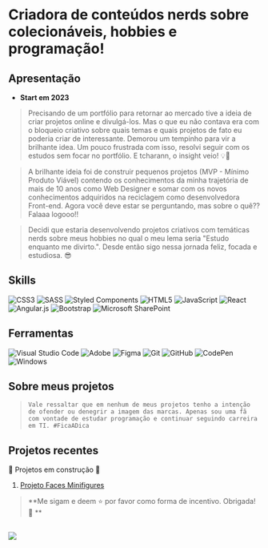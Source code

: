 <h1>
  <p>Criadora de conteúdos nerds sobre colecionáveis, hobbies e programação!</p>
  <!-- <a href="https://"><img src="https://../img/.svg" alt="Imagem de capa do perfil GitHub @hyngridg"></a> -->
</h1>

## Apresentação
- **Start em 2023**
> Precisando de um portfólio para retornar ao mercado tive a ideia de criar projetos online e divulgá-los. Mas o que eu não contava era com o bloqueio criativo sobre quais temas e quais projetos de fato eu poderia criar de interessante. Demorou um tempinho para vir a brilhante idea. Um pouco frustrada com isso, resolvi seguir com os estudos sem focar no portfólio. E tcharann, o insight veio! 💡🙌

> A brilhante ideia foi de construir pequenos projetos (MVP - Mínimo Produto Viável) contendo os conhecimentos da minha trajetória de mais de 10 anos como Web Designer e somar com os novos conhecimentos adquiridos na reciclagem como desenvolvedora Front-end. Agora você deve estar se perguntando, mas sobre o quê?? Falaaa logooo!!

> Decidi que estaria desenvolvendo projetos criativos com temáticas nerds sobre meus hobbies no qual o meu lema seria "Estudo enquanto me divirto.". Desde então sigo nessa jornada feliz, focada e estudiosa. 😎

## Skills
![CSS3](https://img.shields.io/badge/css3-%231572B6.svg?logo=css3&logoColor=white)
![SASS](https://img.shields.io/badge/SASS-hotpink.svg?logo=SASS&logoColor=white)
![Styled Components](https://img.shields.io/badge/styled--components-DB7093?logo=styled-components&logoColor=white)
![HTML5](https://img.shields.io/badge/html5-%23E34F26.svg?logo=html5&logoColor=white)
![JavaScript](https://img.shields.io/badge/javascript-%23323330.svg?logo=javascript&logoColor=%23F7DF1E)
![React](https://img.shields.io/badge/react-%2320232a.svg?logo=react&logoColor=%2361DAFB)
![Angular.js](https://img.shields.io/badge/angular.js-%23E23237.svg?logo=angularjs&logoColor=white)
![Bootstrap](https://img.shields.io/badge/bootstrap-%23563D7C.svg?logo=bootstrap&logoColor=white)
![Microsoft SharePoint ](https://img.shields.io/badge/Microsoft_SharePoint-0078D4?logo=microsoft-sharepoint&logoColor=white)

## Ferramentas
![Visual Studio Code](https://img.shields.io/badge/Visual%20Studio%20Code-0078d7.svg?logo=visual-studio-code&logoColor=white)
![Adobe](https://img.shields.io/badge/adobe-%23FF0000.svg?logo=adobe&logoColor=white)
![Figma](https://img.shields.io/badge/figma-%23F24E1E.svg?logo=figma&logoColor=white)
![Git](https://img.shields.io/badge/git-%23F05033.svg?logo=git&logoColor=white)
![GitHub](https://img.shields.io/badge/github-%23121011.svg?logo=github&logoColor=white)
![CodePen](https://img.shields.io/badge/Codepen-000000?logo=codepen&logoColor=white)
![Windows](https://img.shields.io/badge/Windows-0078D6?logo=windows&logoColor=white)

## Sobre meus projetos
> `Vale ressaltar que em nenhum de meus projetos tenho a intenção de ofender ou denegrir a imagem das marcas. Apenas sou uma fã com vontade de estudar programação e continuar seguindo carreira em TI. #FicaADica`

## Projetos recentes
:construction: Projetos em construção :construction:
1. [Projeto Faces Minifigures](https://github.com/hyngridg/Proj-FacesMinifigures.git)

> **Me sigam e deem :star: por favor como forma de incentivo. Obrigada! :sparkling_heart: **

## 

<div> 
  <a href="https://www.linkedin.com/in/hyngrid-soares" target="_blank"><img src="https://img.shields.io/badge/-LinkedIn-%230077B5?style=for-the-badge&logo=linkedin&logoColor=white" target="_blank"></a> 
</div>
